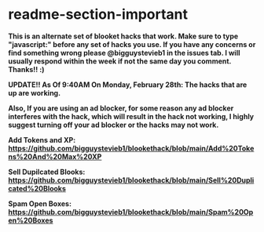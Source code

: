# readme-section-important

**This is an alternate set of blooket hacks that work. 
Make sure to type "javascript:" before any set of hacks you use. 
If you have any concerns or find something wrong please @bigguystevieb1 in the issues tab. 
I will usually respond within the week if not the same day you comment. Thanks!! :)**


**UPDATE!! As Of 9:40AM On Monday, February 28th: The hacks that are up are working.**

**Also, If you are using an ad blocker, for some reason any ad blocker interferes with the hack, which will result in the hack not working, I highly suggest turning off your ad blocker or the hacks may not work.**

**Add Tokens and XP: https://github.com/bigguystevieb1/blookethack/blob/main/Add%20Tokens%20And%20Max%20XP**

**Sell Dupilcated Blooks: https://github.com/bigguystevieb1/blookethack/blob/main/Sell%20Duplicated%20Blooks**

**Spam Open Boxes: https://github.com/bigguystevieb1/blookethack/blob/main/Spam%20Open%20Boxes**


